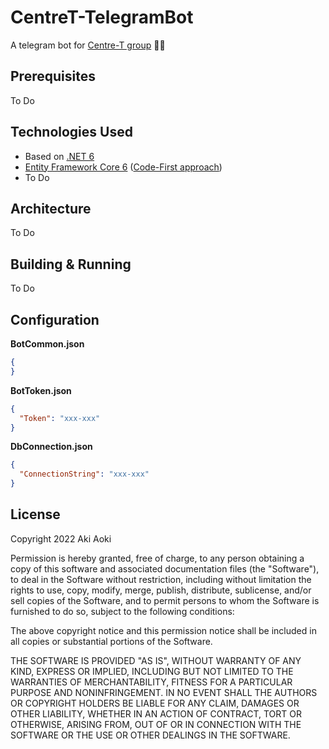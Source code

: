 # CentreT-TelegramBot
A telegram bot for [Centre-T group](https://centre-t.ru/) 🏳️‍⚧️

## Prerequisites
To Do

## Technologies Used
* Based on [.NET 6](https://docs.microsoft.com/en-us/dotnet/core/whats-new/dotnet-6)
* [Entity Framework Core 6](https://docs.microsoft.com/en-us/ef/core/what-is-new/ef-core-6.0/whatsnew) ([Code-First approach](https://docs.microsoft.com/en-us/ef/ef6/modeling/code-first/workflows/new-database))
* To Do

## Architecture
To Do

## Building & Running
To Do

## Configuration
**BotCommon.json**
```json
{
}
```

**BotToken.json**
```json
{
  "Token": "xxx-xxx"
}
```

**DbConnection.json**
```json
{
  "ConnectionString": "xxx-xxx"
}
```

## License
Copyright 2022 Aki Aoki

Permission is hereby granted, free of charge, to any person obtaining a copy of this software and associated documentation files (the "Software"), to deal in the Software without restriction, including without limitation the rights to use, copy, modify, merge, publish, distribute, sublicense, and/or sell copies of the Software, and to permit persons to whom the Software is furnished to do so, subject to the following conditions:

The above copyright notice and this permission notice shall be included in all copies or substantial portions of the Software.

THE SOFTWARE IS PROVIDED "AS IS", WITHOUT WARRANTY OF ANY KIND, EXPRESS OR IMPLIED, INCLUDING BUT NOT LIMITED TO THE WARRANTIES OF MERCHANTABILITY, FITNESS FOR A PARTICULAR PURPOSE AND NONINFRINGEMENT. IN NO EVENT SHALL THE AUTHORS OR COPYRIGHT HOLDERS BE LIABLE FOR ANY CLAIM, DAMAGES OR OTHER LIABILITY, WHETHER IN AN ACTION OF CONTRACT, TORT OR OTHERWISE, ARISING FROM, OUT OF OR IN CONNECTION WITH THE SOFTWARE OR THE USE OR OTHER DEALINGS IN THE SOFTWARE.

